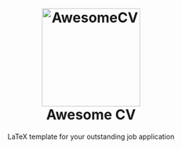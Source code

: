 <h1 align="center">
  <a href="https://github.com/posquit0/Awesome-CV" title="AwesomeCV Documentation">
    <img alt="AwesomeCV" src="https://github.com/posquit0/Awesome-CV/raw/master/icon.png" width="200px" height="200px" />
  </a>
  <br />
  Awesome CV
</h1>

<p align="center">
  LaTeX template for your outstanding job application
</p>

